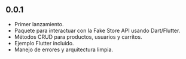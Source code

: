 ## 0.0.1

* Primer lanzamiento.
* Paquete para interactuar con la Fake Store API usando Dart/Flutter.
* Métodos CRUD para productos, usuarios y carritos.
* Ejemplo Flutter incluido.
* Manejo de errores y arquitectura limpia.
